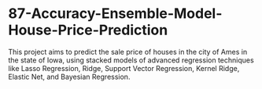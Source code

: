 # 87-Accuracy-Ensemble-Model-House-Price-Prediction
This project aims to predict the sale price of houses in the city of Ames in the state of Iowa, using stacked models of advanced regression techniques like Lasso Regression, Ridge, Support Vector Regression, Kernel Ridge, Elastic Net, and Bayesian Regression.
